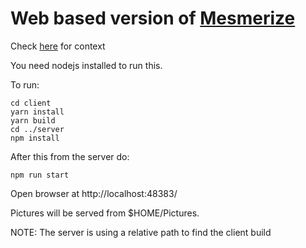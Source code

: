 # Web based version of [Mesmerize](https://github.com/ruidfigueiredo/mesmerize-viewer)

Check [here](https://www.blinkingcaret.com/2021/09/29/the-power-of-native/) for context

You need nodejs installed to run this.

To run:

    cd client
    yarn install
    yarn build
    cd ../server
    npm install


After this from the server do:

    npm run start

Open browser at http://localhost:48383/

Pictures will be served from $HOME/Pictures. 

NOTE: The server is using a relative path to find the client build
